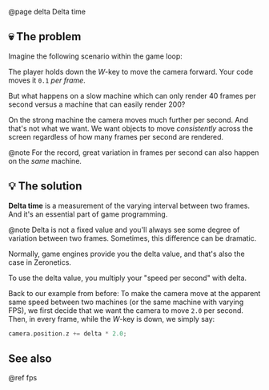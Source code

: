 @page delta Delta time

## 💀 The problem

Imagine the following scenario within the game loop:

The player holds down the _W_-key to move the camera forward.
Your code moves it ``0.1`` _per frame_.

But what happens on a slow machine which can only render 40 frames
per second versus a machine that can easily render 200?

On the strong machine the camera moves much further per second.
And that's not what we want. We want objects to move _consistently_
across the screen regardless of how many frames per second are rendered.

@note For the record, great variation in frames per second can
also happen on the _same_ machine.

## 💡 The solution

**Delta time** is a measurement of the varying interval between
two frames. And it's an essential part of game programming.

@note Delta is not a fixed value and you'll always see some degree
of variation between two frames. Sometimes, this difference can
be dramatic.

Normally, game engines provide you the delta value, and that's
also the case in Zeronetics.

To use the delta value, you multiply your "speed per second"
with delta.

Back to our example from before: To make the camera move at the
apparent same speed between two machines (or the same machine
with varying FPS), we first decide that we want the camera to
move ``2.0`` per second. Then, in every frame, while the _W_-key
is down, we simply say:

````cpp
camera.position.z += delta * 2.0;
````

## See also

@ref fps

